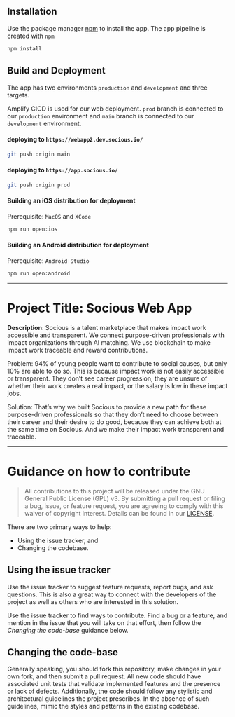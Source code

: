 ## Installation

Use the package manager [npm](https://www.npmjs.com/) to install the app. The app pipeline is created with ```‍npm```‍

```bash
npm install
```

## Build and Deployment

The app has two environments `production` and `development` and three targets.

Amplify CICD is used for our web deployment. `prod` branch is connected to our `production` environment and `main` branch is connected to our `development` environment.

#### deploying to `https://webapp2.dev.socious.io/`
```bash
git push origin main
```

#### deploying to `https://app.socious.io/`
```bash
git push origin prod
```

#### Building an iOS distribution for deployment
Prerequisite: `MacOS` and `XCode`
```bash
npm run open:ios
```

#### Building an Android distribution for deployment
Prerequisite: `Android Studio`
```bash
npm run open:android
```

----

# Project Title: Socious Web App

**Description**:  Socious is a talent marketplace that makes impact work accessible and transparent. We connect purpose-driven professionals with impact organizations through AI matching. We use blockchain to make impact work traceable and reward contributions.

Problem: 94% of young people want to contribute to social causes, but only 10% are able to do so. This is because impact work is not easily accessible or transparent.  They don’t see career progression, they are unsure of whether their work creates a real impact, or the salary is low in these impact jobs.

Solution: That’s why we built Socious to provide a new path for these purpose-driven professionals so that they don’t need to choose between their career and their desire to do good, because they can achieve both at the same time on Socious. And we make their impact work transparent and traceable.

----

# Guidance on how to contribute

> All contributions to this project will be released under the GNU General Public License (GPL) v3.
> By submitting a pull request or filing a bug, issue, or
> feature request, you are agreeing to comply with this waiver of copyright interest.
> Details can be found in our [LICENSE](LICENSE.md).


There are two primary ways to help:
 - Using the issue tracker, and
 - Changing the codebase.


## Using the issue tracker

Use the issue tracker to suggest feature requests, report bugs, and ask questions.
This is also a great way to connect with the developers of the project as well
as others who are interested in this solution.

Use the issue tracker to find ways to contribute. Find a bug or a feature, and mention in
the issue that you will take on that effort, then follow the _Changing the code-base_
guidance below.


## Changing the code-base

Generally speaking, you should fork this repository, make changes in your
own fork, and then submit a pull request. All new code should have associated
unit tests that validate implemented features and the presence or lack of defects.
Additionally, the code should follow any stylistic and architectural guidelines
the project prescribes. In the absence of such guidelines, mimic the styles
and patterns in the existing codebase.
